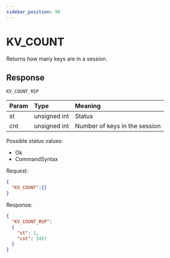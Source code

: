 ```yaml
---
sidebar_position: 90
---
```


# KV_COUNT
Returns how many keys are in a session.


## Response

`KV_COUNT_RSP`


|Param|Type|Meaning|
|:---|:---|:---|
|st|unsigned int|Status|
|cnt|unsigned int|Number of keys in the session|


Possible status values:

- Ok
- CommandSyntax


Request: 

```json
{
  "KV_COUNT":{}
}
```

Response:

```json title="Map contains 3,457 keys"
{
  "KV_COUNT_RSP":
  {
    "st": 1,
    "cnt": 3457
  }
}
```
